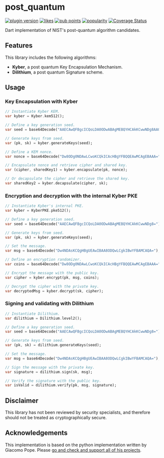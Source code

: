 # post_quantum

[![plugin version](https://img.shields.io/pub/v/post_quantum?label=pub)](https://pub.dev/packages/post_quantum)
[![likes](https://img.shields.io/pub/likes/post_quantum?logo=dart)](https://pub.dev/packages/post_quantum/score)
[![pub points](https://img.shields.io/pub/points/post_quantum?logo=dart&color=teal)](https://pub.dev/packages/post_quantum/score)
[![popularity](https://img.shields.io/pub/popularity/post_quantum?logo=dart)](https://pub.dev/packages/post_quantum/score)
[![Coverage Status](https://coveralls.io/repos/github/tomasagata/post_quantum/badge.svg)](https://coveralls.io/github/tomasagata/post_quantum)

Dart implementation of NIST's post-quantum algorithm candidates.

## Features

This library includes the following algorithms:
- __Kyber__, a post quantum Key Encapsulation Mechanism.
- __Dilithium__, a post quantum Signature scheme.

## Usage

### Key Encapsulation with Kyber

```dart
// Instantiate Kyber KEM.
var kyber = Kyber.kem512();

// Define a key generation seed.
var seed = base64Decode("AAECAwQFBgcICQoLDA0ODwABAgMEBQYHCAkKCwwNDg8AAQIDBAUGBwgJCgsMDQ4PAAECAwQFBgcICQoLDA0ODw==");

// Generate keys from seed.
var (pk, sk) = kyber.generateKeys(seed);

// Define a KEM nonce.
var nonce = base64Decode("Dw8ODg0NDAwLCwoKCQkICAcHBgYFBQQEAwMCAgEBAAA=");

// Encapsulate nonce and retrieve cipher and shared key.
var (cipher, sharedKey1) = kyber.encapsulate(pk, nonce);

// Or decapsulate the cipher and retrieve the shared key.
var sharedKey2 = kyber.decapsulate(cipher, sk);

```

### Encryption and decryption with the internal Kyber PKE

```dart
// Instantiate Kyber's internal PKE.
var kyber = KyberPKE.pke512();

// Define a key generation seed.
var seed = base64Decode("AAECAwQFBgcICQoLDA0ODwABAgMEBQYHCAkKCwwNDg8=");

// Generate keys from seed.
var (pk, sk) = kyber.generateKeys(seed);

// Set the message.
var msg = base64Decode("Dw4NDAsKCQgHBgUEAwIBAA8ODQwLCgkIBwYFBAMCAQA=");

// Define an encryption randomizer.
var coins = base64Decode("Dw8ODg0NDAwLCwoKCQkICAcHBgYFBQQEAwMCAgEBAAA=");

// Encrypt the message with the public key.
var cipher = kyber.encrypt(pk, msg, coins);

// Decrypt the cipher with the private key.
var decryptedMsg = kyber.decrypt(sk, cipher);
```

### Signing and validating with Dilithium

```dart
// Instantiate Dilithium.
var dilithium = Dilithium.level2();

// Define a key generation seed.
var seed = base64Decode("AAECAwQFBgcICQoLDA0ODwABAgMEBQYHCAkKCwwNDg8=");

// Generate keys from seed.
var (pk, sk) = dilithium.generateKeys(seed);

// Set the message.
var msg = base64Decode("Dw4NDAsKCQgHBgUEAwIBAA8ODQwLCgkIBwYFBAMCAQA=");

// Sign the message with the private key.
var signature = dilithium.sign(sk, msg);

// Verify the signature with the public key.
var isValid = dilithium.verify(pk, msg, signature);
```

## Disclaimer

This library has not been reviewed by security specialists, and therefore should not be treated as cryptographically secure.

## Acknowledgements

This implementation is based on the python implementation written by Giacomo Pope. Please [go and check and support all of his projects](https://github.com/giacomopope).
